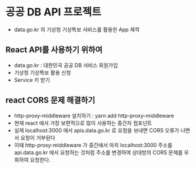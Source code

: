 # 공공 DB API 프로젝트

- data.go.kr 의 기상청 기상특보 서비스를 활용한 App 제작

## React API를 사용하기 위하여

- data.go.kr : 대한민국 공공 DB 서비스 회원가입
- 기상청 기상특보 활용 신청
- Service 키 받기

## react CORS 문제 해결하기

- http-proxy-middleware 설치하기 : yarn add http-proxy-middleware
- 현재 react 에서 가장 보편적으로 많이 사용하는 중간자 컴포넌트
- 실제 localhost:3000 에서 apis.data.go.kr 로 요청을 보내면 CORS 오류가 나면서 요청이 거부된다
- 이때 http-proxy-middleware 가 중간에서 마치 localhost:3000 주소를 api.data.go.kr 에서 요청하는 것처럼 주소를 변경하여 상대방의 CORS 문제를 우회하여 요청한다.
